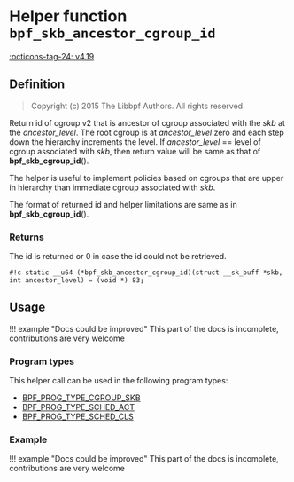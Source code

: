 # Helper function `bpf_skb_ancestor_cgroup_id`

<!-- [FEATURE_TAG](bpf_skb_ancestor_cgroup_id) -->
[:octicons-tag-24: v4.19](https://github.com/torvalds/linux/commit/7723628101aaeb1d723786747529b4ea65c5b5c5)
<!-- [/FEATURE_TAG] -->

## Definition

> Copyright (c) 2015 The Libbpf Authors. All rights reserved.


<!-- [HELPER_FUNC_DEF] -->
Return id of cgroup v2 that is ancestor of cgroup associated with the _skb_ at the _ancestor_level_.  The root cgroup is at _ancestor_level_ zero and each step down the hierarchy increments the level. If _ancestor_level_ == level of cgroup associated with _skb_, then return value will be same as that of **bpf_skb_cgroup_id**().

The helper is useful to implement policies based on cgroups that are upper in hierarchy than immediate cgroup associated with _skb_.

The format of returned id and helper limitations are same as in **bpf_skb_cgroup_id**().

### Returns

The id is returned or 0 in case the id could not be retrieved.

`#!c static __u64 (*bpf_skb_ancestor_cgroup_id)(struct __sk_buff *skb, int ancestor_level) = (void *) 83;`
<!-- [/HELPER_FUNC_DEF] -->

## Usage

!!! example "Docs could be improved"
    This part of the docs is incomplete, contributions are very welcome

### Program types

This helper call can be used in the following program types:

<!-- DO NOT EDIT MANUALLY -->
<!-- [HELPER_FUNC_PROG_REF] -->
 * [BPF_PROG_TYPE_CGROUP_SKB](../program-type/BPF_PROG_TYPE_CGROUP_SKB.md)
 * [BPF_PROG_TYPE_SCHED_ACT](../program-type/BPF_PROG_TYPE_SCHED_ACT.md)
 * [BPF_PROG_TYPE_SCHED_CLS](../program-type/BPF_PROG_TYPE_SCHED_CLS.md)
<!-- [/HELPER_FUNC_PROG_REF] -->

### Example

!!! example "Docs could be improved"
    This part of the docs is incomplete, contributions are very welcome
